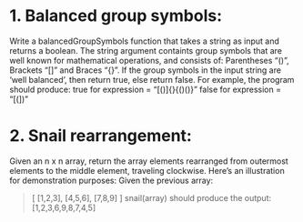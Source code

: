 # 1. Balanced group symbols: 
Write a balancedGroupSymbols function that takes a string as input and returns a
boolean. The string argument containts group symbols that are well known for
mathematical operations, and consists of: Parentheses “()”, Brackets “[]” and Braces
“{}”.
If the group symbols in the input string are ‘well balanced’, then return true, else return
false.
For example, the program should produce:
true for expression = “[()]{}{()()}”
false for expression = “[(])”

# 2. Snail rearrangement:
Given an n x n array, return the array elements rearranged from outermost elements to
the middle element, traveling clockwise. Here’s an illustration for demonstration
purposes:
Given the previous array:
> [ [1,2,3], [4,5,6], [7,8,9] ] snail(array) should produce the output: [1,2,3,6,9,8,7,4,5]
